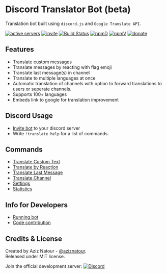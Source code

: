 # Discord Translator Bot (beta)
Translation bot built using `discord.js` and `Google Translate API`.

[![active servers](https://discordbots.org/api/widget/servers/360081866461806595.svg)](https://discordbots.org/bot/360081866461806595)
[![invite](https://img.shields.io/badge/invite-Translator%20Bot-7289DA.svg)](https://discordapp.com/oauth2/authorize?client_id=360081866461806595&scope=bot&permissions=248960)
[![Build Status](https://ci.0x09.de/job/aziz.TranslatorBot/badge/icon)](https://ci.0x09.de/job/aziz.TranslatorBot)
[![npmD](https://img.shields.io/npm/dt/discord-translator.svg)](https://www.npmjs.com/package/discord-translator)
[![npmV](https://img.shields.io/npm/v/discord-translator.svg)](https://www.npmjs.com/package/discord-translator)
[![donate](https://img.shields.io/badge/donate-patreon-F96854.svg)](https://www.patreon.com/aziznatour)

## Features
* Translate custom messages
* Translate messages by reacting with flag emoji
* Translate last message(s) in channel
* Translate to multiple languages at once
* Automatic translation of channels with option to forward translations to users or seperate channels.
* Supports 100+ languages
* Embeds link to google for translation improvement

## Discord Usage
* [Invite bot](https://discordapp.com/oauth2/authorize?client_id=360081866461806595&scope=bot&permissions=248960) to your discord server
* Write `!translate help` for a list of commands.

## Commands
* [Translate Custom Text](https://github.com/aziznatour/discord-translator/wiki/Translate-Custom-Text)
* [Translate by Reaction](https://github.com/aziznatour/discord-translator/wiki/Translate-with-Emoji-Reaction)
* [Translate Last Message](https://github.com/aziznatour/discord-translator/wiki/Translate-Last-Message)
* [Translate Channel](https://github.com/aziznatour/discord-translator/wiki/Translate-Channel-(Automatic))
* [Settings](https://github.com/aziznatour/discord-translator/wiki/Settings)
* [Statistics](https://github.com/aziznatour/discord-translator/wiki/Get-Statistics)

## Info for Developers
* [Running bot](https://github.com/aziznatour/discord-translator/wiki/Running-Bot)
* [Code contribution](https://github.com/aziznatour/discord-translator/wiki/Contribute)

## Credits & License
Created by Aziz Natour - [@aziznatour](http://www.twitter.com/aziznatour).<br />
Released under MIT license.

Join the official development server: [![Discord](https://discordapp.com/api/guilds/377112375372808193/embed.png)](https://discord.gg/uekTNPj)
